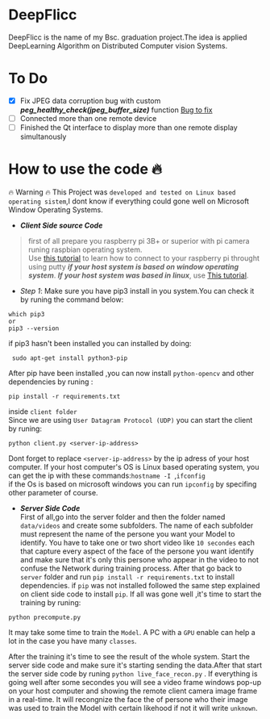 # DeepFlicc
DeepFlicc is the name of my  Bsc. graduation project.The idea is applied DeepLearning Algorithm on Distributed
Computer vision Systems.
# To Do
 - [x] Fix JPEG data corruption bug with custom ***peg_healthy_check(jpeg_buffer_size)*** function
   [Bug to fix](bug1.png)
 - [ ] Connected more than one remote device
 - [ ] Finished the Qt interface to display more than one remote display simultanously
 
 # How to use the code 🔥

 :fire: Warning :fire: This Project was `developed and tested on Linux based operating sistem`,I dont know if everything could gone well on Microsoft 
 Window Operating Systems.
 - ***Client Side source Code<br/>***

> first of all prepare you raspberry pi 3B+ or superior with pi camera runing raspbian operating system.<br/>
Use [this tutorial](https://www.hostinger.com/tutorials/how-to-use-putty-ssh) to learn how to connect to your raspberry pi throught using putty ***if your host system is based on window operating system***. ***If your host system was  based in linux***, use [This tutorial](https://www.cyberciti.biz/faq/ubuntu-linux-install-openssh-server/).<br/>
- *Step 1*: Make sure you have pip3 install in you system.You can check it by runing the command below:<br/>
```
which pip3
or 
pip3 --version
```
if pip3 hasn't been installed you can installed by doing:
```
 sudo apt-get install python3-pip
```

After pip have been installed ,you can now install `python-opencv` and other dependencies by runing :
```
pip install -r requirements.txt
```
inside `client folder`</br>
Since we are using `User Datagram Protocol (UDP)` you can start the client by runing:
```
python client.py <server-ip-address>
```
Dont forget to replace `<server-ip-address>` by the ip adress of your host computer.
If your host computer's OS is Linux based operating system, you can get the ip with these commands:`hostname -I `,`ifconfig` </br>
if the Os is based on microsoft windows you can  run `ipconfig` by specifing other parameter of course.
- ***Server Side Code</br>***
First of all,go into the server folder and then the folder named `data/videos` and create some subfolders.
The name of each subfolder must represent the name  of the persone you want your Model to identify.
You have to take one or two short video like `10 secondes` each that capture every aspect of the face 
of the persone you want identify and make sure that it's only this persone  who appear in the video to not 
confuse the Network during training process.
After that go back to `server` folder and  run `pip install -r requirements.txt` to install dependencies.
if `pip` was not installed followed the same step explained on client side code to install `pip`.
If all was gone well ,it's time to start the training by runing:
```
python precompute.py
```
It may take some time to train the `Model`. A PC with a `GPU` enable can help a lot in the case you have many `classes`. 

After the training it's time to see the result of the whole system.
Start the server side code and make sure it's starting sending the data.After that start the server side code
by runing  `python live_face_recon.py` . If everything is going well after some secondes you will see a video frame windows pop-up on your
host computer and showing the remote client camera image frame in a real-time. It will recongnize the face the of persone who their image was used
to train the Model with certain likehood if not it will write `unknown`.
